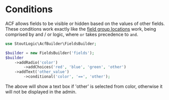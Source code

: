 # Conditions
ACF allows fields to be visible or hidden based on the values of other fields. These conditions work exactly like the [field group locations](location) work, being comprised by and / or logic, where `or` takes precedence to `and`.
```php
use StoutLogic\AcfBuilder\FieldsBuilder;

$builder = new FieldsBuilder('fields');
$builder
    ->addRadio('color')
        ->addChoices('red', 'blue', 'green', 'other')
    ->addText('other_value')
        ->conditional('color', '==', 'other');
```
The above will show a text box if 'other' is selected from color, otherwise it will not be displayed in the admin.